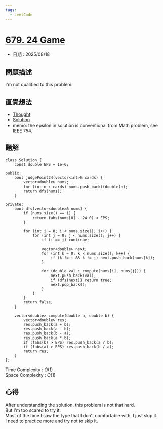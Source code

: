 ```yaml
---
tags:
  - LeetCode
---
```


# [679. 24 Game](https://leetcode.com/problems/24-game/description/)  

+ 日期 : 2025/08/18  

## 問題描述  

I'm not qualified to this problem.  

## 直覺想法  

+ [Thought](https://leetcode.com/problems/24-game/description/comments/3125813/)  
+ [Solution](https://leetcode.com/problems/24-game/solutions/7093770/24-game-o-1-java-c-c-c-python3-javascript-go)  
+ memo: the epsilon in solution is conventional from Math problem, see IEEE 754.  

## 題解  

```cpp=
class Solution {
    const double EPS = 1e-6;

public:
    bool judgePoint24(vector<int>& cards) {
        vector<double> nums;
        for (int n : cards) nums.push_back((double)n);
        return dfs(nums);
    }

private:
    bool dfs(vector<double>& nums) {
        if (nums.size() == 1) {
            return fabs(nums[0] - 24.0) < EPS;
        }

        for (int i = 0; i < nums.size(); i++) {
            for (int j = 0; j < nums.size(); j++) {
                if (i == j) continue;

                vector<double> next;
                for (int k = 0; k < nums.size(); k++) {
                    if (k != i && k != j) next.push_back(nums[k]);
                }

                for (double val : compute(nums[i], nums[j])) {
                    next.push_back(val);
                    if (dfs(next)) return true;
                    next.pop_back();
                }
            }
        }
        return false;
    }

    vector<double> compute(double a, double b) {
        vector<double> res;
        res.push_back(a + b);
        res.push_back(a - b);
        res.push_back(b - a);
        res.push_back(a * b);
        if (fabs(b) > EPS) res.push_back(a / b);
        if (fabs(a) > EPS) res.push_back(b / a);
        return res;
    }
};
```

Time Complexity : $O(1)$  
Space Complexity : $O(1)$  

## 心得  

After understanding the solution, this problem is not that hard.  
But I'm too scared to try it.  
Most of the time I saw the type that I don't comfortable with, I just skip it.  
I need to practice more and try not to skip it.  
